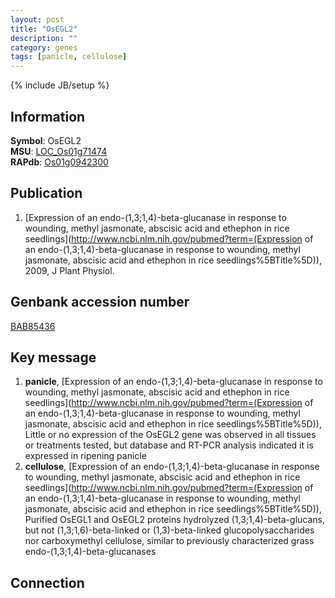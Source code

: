 ```yaml
---
layout: post
title: "OsEGL2"
description: ""
category: genes
tags: [panicle, cellulose]
---
```

{% include JB/setup %}

## Information
__Symbol__: OsEGL2  
__MSU__: [LOC_Os01g71474](http://rice.plantbiology.msu.edu/cgi-bin/ORF_infopage.cgi?orf=LOC_Os01g71474)  
__RAPdb__: [Os01g0942300](http://rapdb.dna.affrc.go.jp/viewer/gbrowse_details/irgsp1?name=Os01g0942300)  

## Publication
1. [Expression of an endo-(1,3;1,4)-beta-glucanase in response to wounding, methyl jasmonate, abscisic acid and ethephon in rice seedlings](http://www.ncbi.nlm.nih.gov/pubmed?term=(Expression of an endo-(1,3;1,4)-beta-glucanase in response to wounding, methyl jasmonate, abscisic acid and ethephon in rice seedlings%5BTitle%5D)), 2009, J Plant Physiol.

## Genbank accession number
[BAB85436](http://www.ncbi.nlm.nih.gov/nuccore/BAB85436)

## Key message
1. __panicle__, [Expression of an endo-(1,3;1,4)-beta-glucanase in response to wounding, methyl jasmonate, abscisic acid and ethephon in rice seedlings](http://www.ncbi.nlm.nih.gov/pubmed?term=(Expression of an endo-(1,3;1,4)-beta-glucanase in response to wounding, methyl jasmonate, abscisic acid and ethephon in rice seedlings%5BTitle%5D)),  Little or no expression of the OsEGL2 gene was observed in all tissues or treatments tested, but database and RT-PCR analysis indicated it is expressed in ripening panicle
2. __cellulose__, [Expression of an endo-(1,3;1,4)-beta-glucanase in response to wounding, methyl jasmonate, abscisic acid and ethephon in rice seedlings](http://www.ncbi.nlm.nih.gov/pubmed?term=(Expression of an endo-(1,3;1,4)-beta-glucanase in response to wounding, methyl jasmonate, abscisic acid and ethephon in rice seedlings%5BTitle%5D)),  Purified OsEGL1 and OsEGL2 proteins hydrolyzed (1,3;1,4)-beta-glucans, but not (1,3;1,6)-beta-linked or (1,3)-beta-linked glucopolysaccharides nor carboxymethyl cellulose, similar to previously characterized grass endo-(1,3;1,4)-beta-glucanases

## Connection


